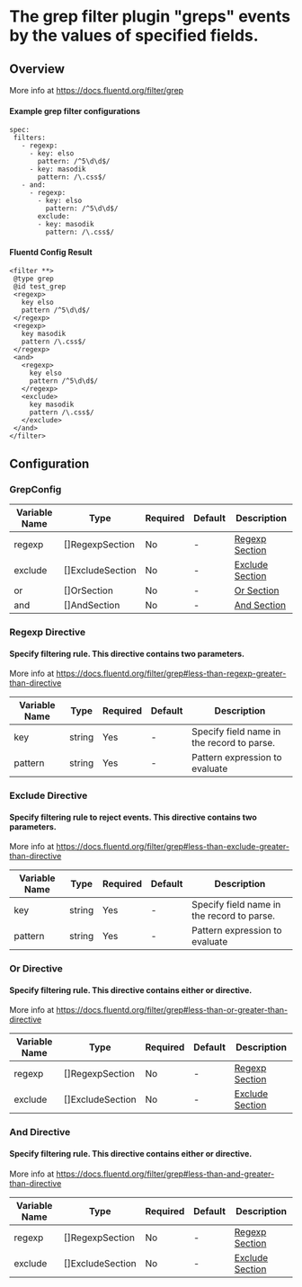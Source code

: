 # The grep filter plugin "greps" events by the values of specified fields.
## Overview
 More info at https://docs.fluentd.org/filter/grep
 #### Example grep filter configurations
 ```
spec:
  filters:
    - regexp:
      - key: elso
        pattern: /^5\d\d$/
	  - key: masodik
        pattern: /\.css$/
    - and:
      - regexp:
        - key: elso
          pattern: /^5\d\d$/
        exclude:
        - key: masodik
          pattern: /\.css$/
 ```

 #### Fluentd Config Result
 ```
<filter **>
  @type grep
  @id test_grep
  <regexp>
    key elso
    pattern /^5\d\d$/
  </regexp>
  <regexp>
    key masodik
    pattern /\.css$/
  </regexp>
  <and>
    <regexp>
      key elso
      pattern /^5\d\d$/
    </regexp>
    <exclude>
      key masodik
      pattern /\.css$/
    </exclude>
  </and>
</filter>
 ```

## Configuration
### GrepConfig
| Variable Name | Type | Required | Default | Description |
|---|---|---|---|---|
| regexp | []RegexpSection | No | - | [Regexp Section](#Regex-Directive)<br> |
| exclude | []ExcludeSection | No | - | [Exclude Section](#Exclude-Directive)<br> |
| or | []OrSection | No | - | [Or Section](#Or-Directive)<br> |
| and | []AndSection | No | - | [And Section](#And-Directive)<br> |
### Regexp Directive
#### Specify filtering rule. This directive contains two parameters.
More info at https://docs.fluentd.org/filter/grep#less-than-regexp-greater-than-directive

| Variable Name | Type | Required | Default | Description |
|---|---|---|---|---|
| key | string | Yes | - | Specify field name in the record to parse.<br> |
| pattern | string | Yes | - | Pattern expression to evaluate<br> |
### Exclude Directive
#### Specify filtering rule to reject events. This directive contains two parameters.
More info at https://docs.fluentd.org/filter/grep#less-than-exclude-greater-than-directive

| Variable Name | Type | Required | Default | Description |
|---|---|---|---|---|
| key | string | Yes | - | Specify field name in the record to parse.<br> |
| pattern | string | Yes | - | Pattern expression to evaluate<br> |
### Or Directive
#### Specify filtering rule. This directive contains either <regexp> or <exclude> directive.
More info at https://docs.fluentd.org/filter/grep#less-than-or-greater-than-directive

| Variable Name | Type | Required | Default | Description |
|---|---|---|---|---|
| regexp | []RegexpSection | No | - | [Regexp Section](#Regex-Section)<br> |
| exclude | []ExcludeSection | No | - | [Exclude Section](#Exclude-Section)<br> |
### And Directive
#### Specify filtering rule. This directive contains either <regexp> or <exclude> directive.
More info at https://docs.fluentd.org/filter/grep#less-than-and-greater-than-directive

| Variable Name | Type | Required | Default | Description |
|---|---|---|---|---|
| regexp | []RegexpSection | No | - | [Regexp Section](#Regex-Section)<br> |
| exclude | []ExcludeSection | No | - | [Exclude Section](#Exclude-Section)<br> |
